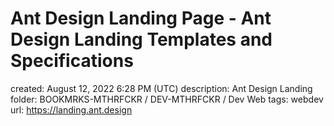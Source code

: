 # Ant Design Landing Page - Ant Design Landing Templates and Specifications

created: August 12, 2022 6:28 PM (UTC)
description: Ant Design Landing
folder: BOOKMRKS-MTHRFCKR / DEV-MTHRFCKR / Dev Web
tags: webdev
url: https://landing.ant.design